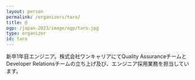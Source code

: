 ```yaml
---
layout: person
permalink: /organizers/taro/
title: @
ogp: /japan-2023/image/ogp/taro.jpg
type: organizer
id: taro
---
```

新卒1年目エンジニア。株式会社ワンキャリアにてQuality AssuranceチームとDeveloper Relationsチームの立ち上げ及び、エンジニア採用業務を担当しています。
